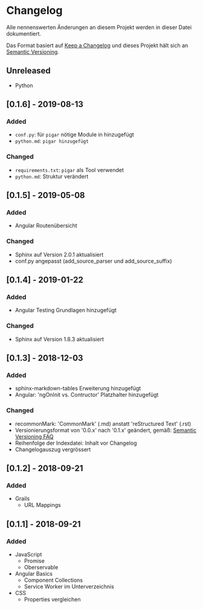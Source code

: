 # Changelog
Alle nennenswerten Änderungen an diesem Projekt werden in dieser Datei dokumentiert.

Das Format basiert auf [Keep a Changelog](http://keepachangelog.com/de/1.0.0/)
und dieses Projekt hält sich an [Semantic Versioning](http://semver.org/lange/de/spec/v2.0.0.html).

## Unreleased
- Python

## [0.1.6] - 2019-08-13
### Added
- `conf.py`: für `pigar` nötige Module in hinzugefügt
- `python.md`: `pigar hinzugefügt`

### Changed
- `requirements.txt`: `pigar` als  Tool verwendet
- `python.md`: Struktur verändert

## [0.1.5] - 2019-05-08
### Added
- Angular Routenübersicht

### Changed
- Sphinx auf Version 2.0.1 aktualisiert
- conf.py angepasst (add_source_parser und add_source_suffix)

## [0.1.4] - 2019-01-22
### Added
- Angular Testing Grundlagen hinzugefügt

### Changed
- Sphinx auf Version 1.8.3 aktualisiert

## [0.1.3] - 2018-12-03
### Added
- sphinx-markdown-tables Erweiterung hinzugefügt
- Angular: 'ngOnInit vs. Contructor' Platzhalter hinzugefügt

### Changed
- recommonMark: 'CommonMark' (.md) anstatt 'reStructured Text' (.rst)
- Versionierungsformat von '0.0.x' nach '0.1.x' geändert, gemäß:
  [Semantic Versioning FAQ](https://semver.org/#how-should-i-deal-with-revisions-in-the-0yz-initial-development-phase)
- Reihenfolge der Indexdatei: Inhalt vor Changelog
- Changelogauszug vergrössert

## [0.1.2] - 2018-09-21
### Added
- Grails
  - URL Mappings

## [0.1.1] - 2018-09-21
### Added
- JavaScript
  - Promise
  - Oberservable
- Angular Basics
  - Component Collections
  - Service Worker im Unterverzeichnis
- CSS
  - Properties vergleichen